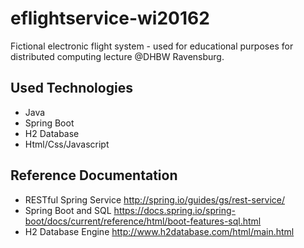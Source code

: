 # eflightservice-wi20162
Fictional electronic flight system - used for educational purposes for distributed computing lecture @DHBW Ravensburg.

## Used Technologies
- Java
- Spring Boot
- H2 Database
- Html/Css/Javascript

## Reference Documentation
- RESTful Spring Service http://spring.io/guides/gs/rest-service/
- Spring Boot and SQL https://docs.spring.io/spring-boot/docs/current/reference/html/boot-features-sql.html
- H2 Database Engine http://www.h2database.com/html/main.html

